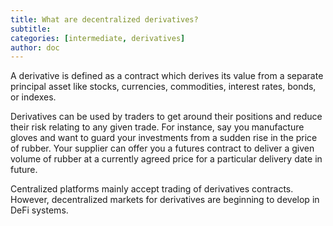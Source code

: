 ```yaml
---
title: What are decentralized derivatives?
subtitle: 
categories: [intermediate, derivatives]
author: doc
---
```


A derivative is defined as a contract which derives its value from a separate principal asset like stocks, currencies, commodities, interest rates, bonds, or indexes.

Derivatives can be used by traders to get around their positions and reduce their risk relating to any given trade. For instance, say you manufacture gloves and want to guard your investments from a sudden rise in the price of rubber. Your supplier can offer you a futures contract to deliver a given volume of rubber at a currently agreed price for a particular delivery date in future.

Centralized platforms mainly accept trading of derivatives contracts. However, decentralized markets for derivatives are beginning to develop in DeFi systems.
